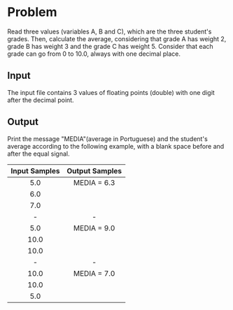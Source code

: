 # Problem
Read three values (variables A, B and C), which are the three student's grades. Then, calculate the average, considering that grade A has weight 2, grade B has weight 3 and the grade C has weight 5. Consider that each grade can go from 0 to 10.0, always with one decimal place.

## Input
The input file contains 3 values of floating points (double) with one digit after the decimal point.

## Output
Print the message "MEDIA"(average in Portuguese) and the student's average according to the following example, with a blank space before and after the equal signal.

| Input Samples | Output Samples |
|:--------------:|:---------------:|
|     5.0         |MEDIA = 6.3    |
|     6.0         |               |
|     7.0         |               |
|      -          |       -       |
|     5.0         |MEDIA = 9.0    |
|     10.0        |               |
|     10.0        |               |
|      -          |       -       |
|     10.0        |MEDIA = 7.0    |
|     10.0        |               |
|     5.0         |               |
